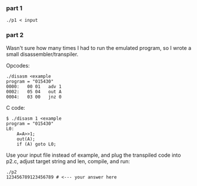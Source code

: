 ### part 1  
```
./p1 < input
```
### part 2  
Wasn't sure how many times I had to run the emulated program, so I wrote
a small disassembler/transpiler.

Opcodes:
```
./disasm <example 
program = "015430"
0000:	00 01	adv 1
0002:	05 04	out A
0004:	03 00	jnz 0
```

C code:
```
$ ./disasm 1 <example 
program = "015430"
L0:
    A=A>>1;
    out(A);
    if (A) goto L0;
```

Use your input file instead of example, and plug the transpiled code into p2.c, adjust target string and len, compile, and run:
```
./p2
123456789123456789 # <--- your answer here
```
